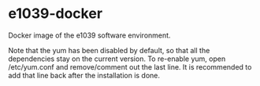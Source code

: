 # e1039-docker
Docker image of the e1039 software environment.

Note that the yum has been disabled by default, so that all the dependencies stay on the current version. To re-enable yum, open /etc/yum.conf and remove/comment out the last line. It is recommended to add that line back after the installation is done.
